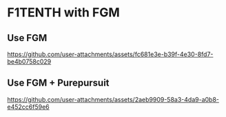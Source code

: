 # F1TENTH with FGM  
## Use FGM
https://github.com/user-attachments/assets/fc681e3e-b39f-4e30-8fd7-be4b0758c029
## Use FGM + Purepursuit
https://github.com/user-attachments/assets/2aeb9909-58a3-4da9-a0b8-e452cc6f59e6
